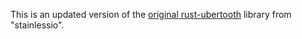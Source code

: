 This is an updated version of the [original rust-ubertooth](https://github.com/stainlessio/rust-ubertooth) library from "stainlessio".
